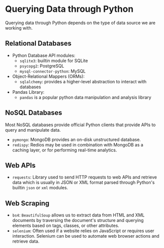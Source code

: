 # Querying Data through Python

Querying data through Python depends on the type of data source we are working with.

## Relational Databases

- Python Database API modules:
  - `sqlite3`: builtin module for SQLite
  - `psycopg2`: PostgreSQL
  - `mysql-connector-python`: MySQL
- Object-Relational Mappers (ORMs):
  - `sqlalchemy`: provides a higher-level abstraction to interact with databases
- Pandas Library: 
  - `pandas` is a popular python data manipulation and analysis library

## NoSQL Databases

Most NoSQL databases provide official Python clients that provide APIs to query and manipulate data.
- `pymongo`: MongoDB provides an on-disk unstructured database.
- `redispy`: Redios may be used in combination with MongoDB as a caching layer, or for performing real-time analytics.

## Web APIs

- `requests`: Library used to send HTTP requests to web APIs and retrieve data which is usually in JSON or XML format parsed through Python's builtin `json` or `xml` modules.

## Web Scraping

- `bs4`: `BeautifulSoup` allows us to extract data from HTML and XML documents by traversing the document's structure and querying elements based on tags, classes, or other attributes.
- `selenium`: Often used if a website relies on JavaScript or requires user interaction. Selenium can be used to automate web browser actions and retrieve data.
